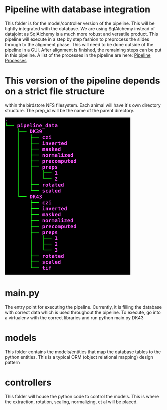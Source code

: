 # Pipeline with database integration
This folder is for the model/controller version of the pipeline. This
will be tightly integrated with the database. We are using SqlAlchemy
instead of datajoint as SqlAlchemy is a much more robust and versatile
product. This pipeline will execute in a step by step fashion to
preprocess the slides through to the alignment phase. This will need
to be done outside of the pipeline in a GUI. After alignment is
finished, the remaining steps can be put in this pipeline. A list of the processes in the pipeline are here:
[Pipeline Processes](https://github.com/ActiveBrainAtlas/Datajoint_Interface/wiki/Pipeline-Database-Integration)

# This version of the pipeline depends on a strict file structure
within the birdstore NFS filesystem. Each animal will have it's own
directory structure. The prep_id will be the name of the parent
directory.

![Directory structure](pipeline.birdstore.png)


# main.py
The entry point for executing the pipeline. Currently, it is filling
the database with correct data which is used throughout the pipeline.
To execute, go into a virtualenv with the correct libraries and run
python main.py DK43

# models
This folder contains the models/entities that map the database tables
to the python entities. This is a typical ORM (object relational
mapping) design pattern
# controllers
This folder will house the python code to control the models. This is
where the extraction, rotation, scaling, normalizing, et al will be
placed.
